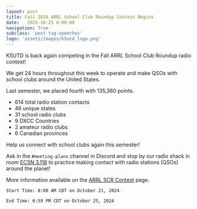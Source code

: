 ```yaml
---
layout: post
title: Fall 2024 ARRL School Club Roundup Contest Begins
date:   2025-10-21 8:00:00
navigation: True
subclass: 'post tag-speeches'
logo: 'assets/images/k5utd_logo.png'
---
```


K5UTD is back again competing in the Fall ARRL School Club Roundup radio contest!

We get 24 hours throughout this week to operate and make QSOs with school clubs around the United States. 

Last semester, we placed fourth with 135,360 points.

- 614 total radio station contacts
- 46 unique states
- 31 school radio clubs
- 9 DXCC Countries
- 2 amateur radio clubs
- 6 Canadian provinces

Help us connect with school clubs again this semester!

Ask in the `#meeting-plans` channel in Discord and stop by our radio shack in room [ECSN 3.116](https://map.concept3d.com/?id=1772#!m/543069?share) to practice making contact with radio stations (QSOs) around the planet!

More information available on the [ARRL SCR Contest](https://www.arrl.org/school-club-roundup) page.

```
Start Time: 8:00 AM CDT on October 21, 2024

End Time: 6:59 PM CDT on October 25, 2024
```

